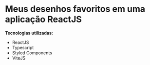 # Meus desenhos favoritos em uma aplicação ReactJS

**Tecnologias utilizadas:**
- ReactJS
- Typescript
- Styled Components
- ViteJS
